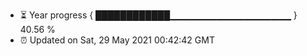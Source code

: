 - ⏳ Year progress { ████████████▁▁▁▁▁▁▁▁▁▁▁▁▁▁▁▁▁▁ } 40.56 %
- ⏰ Updated on Sat, 29 May 2021 00:42:42 GMT

